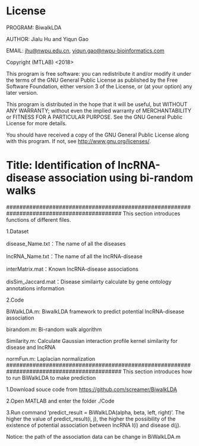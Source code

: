 License
====================
PROGRAM: BiwalkLDA

AUTHOR: Jialu Hu and Yiqun Gao

EMAIL: jhu@nwpu.edu.cn, yiqun.gao@nwpu-bioinformatics.com

Copyright (MTLAB) <2018> 

This program is free software: you can redistribute it and/or modify it under the terms of the GNU General Public License as published by the Free Software Foundation, either version 3 of the License, or (at your option) any later version.

This program is distributed in the hope that it will be useful, but WITHOUT ANY WARRANTY; without even the implied warranty of MERCHANTABILITY or FITNESS FOR A PARTICULAR PURPOSE. See the GNU General Public License for more details.

You should have received a copy of the GNU General Public License along with this program. If not, see http://www.gnu.org/licenses/.

Title: Identification of lncRNA-disease association using bi-random walks
====================
###########################################################################################
This section introduces functions of different files. 

1.Dataset

disease_Name.txt：The name of all the diseases

lncRNA_Name.txt：The name of all the lncRNA-disease

interMatrix.mat：Known lncRNA-disease associations

disSim_Jaccard.mat：Disease similairty calculate by gene ontology annotations information

2.Code

BiWalkLDA.m: BiwalkLDA framework to predict potential lncRNA-disease association

birandom.m: Bi-random walk algorithm

Similarity.m: Calculate Gaussian interaction profile kernel similarity for disease and lncRNA

normFun.m: Laplacian normalization
###########################################################################################
This section introduces how to run BiWalkLDA to make prediction

1.Download souce code from https://github.com/screamer/BiwalkLDA

2.Open MATLAB and enter the folder ./Code

3.Run command ‘predict_result = BiWalkLDA(alpha, beta, left, right)’. The higher the value of predict_result(i, j), the higher the possibility of the existence of potential association between lncRNA l(i) and disease d(j).

Notice: the path of the association data can be change in BiWalkLDA.m 